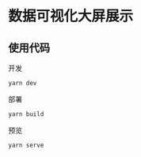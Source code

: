 # 数据可视化大屏展示

## 使用代码

开发

```bash
yarn dev
```

部署

```bash
yarn build
```

预览
```bash
yarn serve
```
